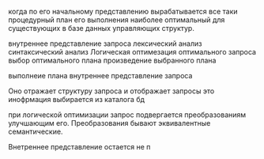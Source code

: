 
когда по его начальному представлению вырабатывается все таки процедурный план его выполнения  наиболее оптимальный для существующих в базе данных управляющих структур.

внутреннее представление запроса
	лексический анализ
	синтаксический анализ 
	Логическая оптимезация оптимального запроса
	выбор оптимального плана
	произведение выбранного плана

выполнеие плана
внутреннее представление запроса 

Оно отражает структуру запроса и отображает запросы
это инофрмация выбирается из каталога бд

при логической оптимизации запрос подвергается преобразованиям улучшающим его. Преобразования бывают эквивалентные семантические.

Внетреннее представление остается не п
